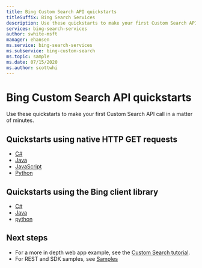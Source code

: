 ```yaml
---
title: Bing Custom Search API quickstarts
titleSuffix: Bing Search Services
description: Use these quickstarts to make your first Custom Search API call in a matter of minutes.
services: bing-search-services
author: swhite-msft
manager: ehansen
ms.service: bing-search-services
ms.subservice: bing-custom-search
ms.topic: sample
ms.date: 07/15/2020
ms.author: scottwhi
---
```


# Bing Custom Search API quickstarts

Use these quickstarts to make your first Custom Search API call in a matter of minutes.

## Quickstarts using native HTTP GET requests

- [C#](rest/csharp.md)
- [Java](rest/java.md)
- [JavaScript](rest/nodejs.md)
- [Python](rest/python.md)


## Quickstarts using the Bing client library

- [C#](sdk/custom-search-client-library-csharp.md)
- [Java](sdk/custom-search-client-library-java.md)
- [python](sdk/custom-search-client-library-python.md)


## Next steps

- For a more in depth web app example, see the [Custom Search tutorial](../tutorial/custom-search-web-page.md).
- For REST and SDK samples, see [Samples](../samples.md)